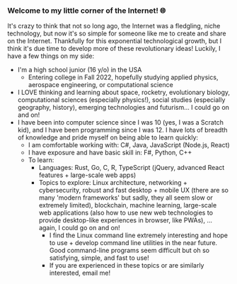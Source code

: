### Welcome to my little corner of the Internet! 🌐
It's crazy to think that not so long ago, the Internet was a fledgling, niche technology, but now it's so simple for someone like me to create and share on the Internet. Thankfully for this exponential technological growth, but I think it's due time to develop more of these revolutionary ideas! Luckily, I have a few things on my side:
- I'm a high school junior (16 y/o) in the USA
    - Entering college in Fall 2022, hopefully studying applied physics, aerospace engineering, or computational science
- I LOVE thinking and learning about space, rocketry, evolutionary biology, computational sciences (especially physics!), social studies (especially geography, history), emerging technologies and futurism... I could go on and on!
- I have been into computer science since I was 10 (yes, I was a Scratch kid), and I have been programming since I was 12. I have lots of breadth of knowledge and pride myself on being able to learn quickly:
    - I am comfortable working with: C#, Java, JavaScript (Node.js, React)
    - I have exposure and have basic skill in: F#, Python, C++
    - To learn: 
        - Languages: Rust, Go, C, R, TypeScript (jQuery, advanced React features + large-scale web apps)
        - Topics to explore: Linux architecture, networking + cybersecurity, robust and fast desktop + mobile UX (there are so many 'modern frameworks' but sadly, they all seem slow or extremely limited), blockchain, machine learning, large-scale web applications (also how to use new web technologies to provide desktop-like experiences in browser, like PWAs), ... again, I could go on and on!
            - I find the Linux command line extremely interesting and hope to use + develop command line utilities in the near future. Good command-line programs seem difficult but oh so satisfying, simple, and fast to use!
            - If you are experienced in these topics or are similarly interested, email me!
    